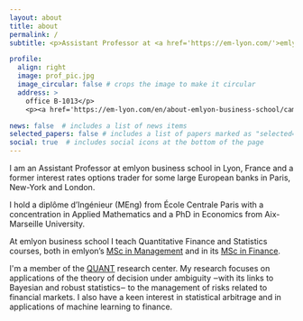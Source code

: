 ```yaml
---
layout: about
title: about
permalink: /
subtitle: <p>Assistant Professor at <a href='https://em-lyon.com/'>emlyon business school</a>. Head of the Quantitative Finance & Economics department.</p>

profile:
  align: right
  image: prof_pic.jpg
  image_circular: false # crops the image to make it circular
  address: >
    office B-1013</p>
    <p><a href='https://em-lyon.com/en/about-emlyon-business-school/campuses-and-learning-environments/our-campuses/lyon-ecully-campus'>Lyon-Ecully campus</a></p>

news: false  # includes a list of news items
selected_papers: false # includes a list of papers marked as "selected={true}"
social: true  # includes social icons at the bottom of the page
---
```


<p>I am an Assistant Professor at emlyon business school in Lyon, France and a former interest rates options trader for some large European banks in Paris, New-York and London.</p>
<p>I hold a diplôme d’Ingénieur (MEng) from École Centrale Paris with a concentration in Applied Mathematics and a PhD in Economics from Aix-Marseille University.</p>
<p>At emlyon business school I teach Quantitative Finance and Statistics courses, both in emlyon’s <a href='https://masters.em-lyon.com/en/msc-in-management-grande-ecole'>MSc in Management</a> and in its <a href='https://masters.em-lyon.com/en/msc-finance-en'>MSc in Finance</a>.</p>
<p>I'm a member of the <a href='https://aim.em-lyon.com/quant/'>QUANT</a> research center. My research focuses on applications of the theory of decision under ambiguity ‒with its links to Bayesian and robust statistics‒ to the management of risks related to financial markets. I also have a keen interest in statistical arbitrage and in applications of machine learning to finance.</p>
